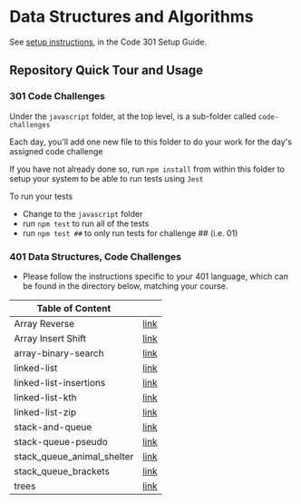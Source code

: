 # Data Structures and Algorithms

See [setup instructions](https://codefellows.github.io/setup-guide/code-301/3-code-challenges), in the Code 301 Setup Guide.

## Repository Quick Tour and Usage

### 301 Code Challenges

Under the `javascript` folder, at the top level, is a sub-folder called `code-challenges`

Each day, you'll add one new file to this folder to do your work for the day's assigned code challenge

If you have not already done so, run `npm install` from within this folder to setup your system to be able to run tests using `Jest`

To run your tests

- Change to the `javascript` folder
- run `npm test` to run all of the tests
- run `npm test ##` to only run tests for challenge ## (i.e. 01)

### 401 Data Structures, Code Challenges

- Please follow the instructions specific to your 401 language, which can be found in the directory below, matching your course.

| Table of Content | |
| -------------- |------------- |
| Array Reverse | [link](./python/code_challenges/array_reverse/README.md) |
| Array Insert Shift | [link](./python/code_challenges/array-insert-shift/README.md) |
| array-binary-search | [link](./python/code_challenges/array-binary-search/README.md) |
| linked-list| [link](./python/code_challenges/linked_list/README.md) |
| linked-list-insertions| [link](./python/code_challenges/linked-list-insertions/README.md) 
| linked-list-kth| [link](./python/code_challenges/linked-list-kth/README.md) 
| linked-list-zip| [link](./python/code_challenges/linked_list_zip/README.md) 
| stack-and-queue| [link](./python/code_challenges/stack-and-queue/README.md) 
| stack-queue-pseudo| [link](./python/code_challenges/stack_queue_pseudo/README.md) 
| stack_queue_animal_shelter| [link](./python/code_challenges/stack_queue_animal_shelter/README.md) 
| stack_queue_brackets| [link](./python/code_challenges/stack_queue_brackets/README.md) 
| trees| [link](./python/code_challenges/trees/README.md) 


